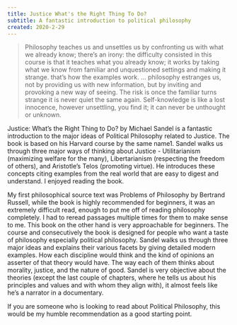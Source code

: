 ```yaml
---
title: Justice What's the Right Thing To Do?
subtitle: A fantastic introduction to political philosophy
created: 2020-2-29
---
```


> Philosophy teaches us and unsettles us by confronting us with what we already know; there’s an irony: the difficulty consisted in this course is that it teaches what you already know; it works by taking what we know from familiar and unquestioned settings and making it strange. that’s how the examples work. … philosophy estranges us, not by providing us with new information, but by inviting and provoking a new way of seeing. The risk is once the familiar turns strange it is never quiet the same again. Self-knowledge is like a lost innocence, however unsettling, you find it; it can never be unthought or unknown.

Justice: What’s the Right Thing to Do? by Michael Sandel is a fantastic introduction to the major ideas of Political Philosophy related to Justice. The book is based on his Harvard course by the same name1. Sandel walks us through three major ways of thinking about Justice - Utilitarianism (maximizing welfare for the many), Libertarianism (respecting the freedom of others), and Aristotle’s Telos (promoting virtue). He introduces these concepts citing examples from the real world that are easy to digest and understand. I enjoyed reading the book.

My first philosophical source text was Problems of Philosophy by Bertrand Russell, while the book is highly recommended for beginners, it was an extremely difficult read, enough to put me off of reading philosophy completely. I had to reread passages multiple times for them to make sense to me. This book on the other hand is very approachable for beginners. The course and consecutively the book is designed for people who want a taste of philosophy especially political philosophy. Sandel walks us through three major ideas and explains their various facets by giving detailed modern examples. How each discipline would think and the kind of opinions an asserter of that theory would have. The way each of them thinks about morality, justice, and the nature of good. Sandel is very objective about the theories (except the last couple of chapters, where he tells us about his principles and values and with whom they align with), it almost feels like he’s a narrator in a documentary.

If you are someone who is looking to read about Political Philosophy, this would be my humble recommendation as a good starting point.